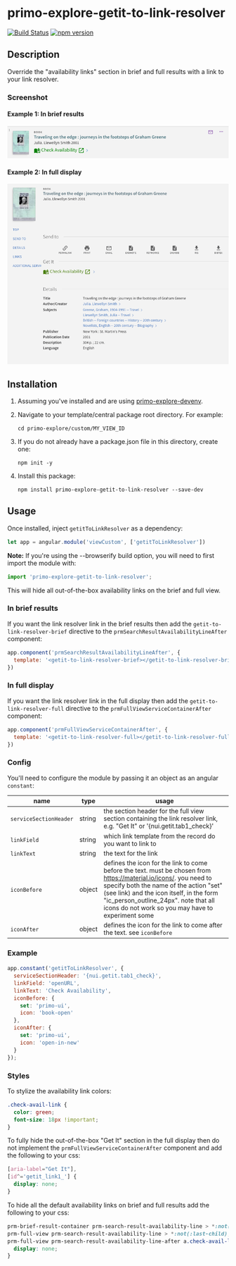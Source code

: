 # primo-explore-getit-to-link-resolver

[![Build Status](https://travis-ci.org/NYULibraries/primo-explore-getit-to-link-resolver.svg?branch=master)](https://travis-ci.org/NYULibraries/primo-explore-getit-to-link-resolver)
[![npm version](https://img.shields.io/npm/v/primo-explore-getit-to-link-resolver.svg)](https://www.npmjs.com/package/primo-explore-getit-to-link-resolver)

## Description

Override the "availability links" section in brief and full results with a link to your link resolver.

### Screenshot

#### Example 1: In brief results
![screenshot](screenshot2.png)

#### Example 2: In full display
![screenshot](screenshot1.png)

## Installation

1. Assuming you've installed and are using [primo-explore-devenv](https://github.com/ExLibrisGroup/primo-explore-devenv).

2. Navigate to your template/central package root directory. For example:
    ```
    cd primo-explore/custom/MY_VIEW_ID
    ```
3. If you do not already have a package.json file in this directory, create one:
    ```
    npm init -y
    ```
4. Install this package:
    ```
    npm install primo-explore-getit-to-link-resolver --save-dev
    ```

## Usage

Once installed, inject `getitToLinkResolver` as a dependency:

```js
let app = angular.module('viewCustom', ['getitToLinkResolver'])
```

**Note:** If you're using the --browserify build option, you will need to first import the module with:

```js
import 'primo-explore-getit-to-link-resolver';
```

This will hide all out-of-the-box availability links on the brief and full view.

### In brief results

If you want the link resolver link in the brief results then add the `getit-to-link-resolver-brief` directive to the `prmSearchResultAvailabilityLineAfter` component:

```js
app.component('prmSearchResultAvailabilityLineAfter', {
  template: '<getit-to-link-resolver-brief></getit-to-link-resolver-brief>'
})
```

### In full display

If you want the link resolver link in the full display then add the `getit-to-link-resolver-full` directive to the `prmFullViewServiceContainerAfter` component:

```js
app.component('prmFullViewServiceContainerAfter', {
  template: '<getit-to-link-resolver-full></getit-to-link-resolver-full>'
})
```

### Config

You'll need to configure the module by passing it an object as an angular `constant`:

| name | type | usage |
|------|-------------|--------|
| `serviceSectionHeader` | string | the section header for the full view section containing the link resolver link, e.g. "Get It" or '{nui.getit.tab1_check}' |
| `linkField` | string | which link template from the record do you want to link to  |
| `linkText` | string | the text for the link |
| `iconBefore` | object | defines the icon for the link to come before the text. must be chosen from <https://material.io/icons/>. you need to specify both the name of the action "set" (see link) and the icon itself, in the form "ic_person_outline_24px". note that all icons do not work so you may have to experiment some |
| `iconAfter` | object | defines the icon for the link to come after the text. see `iconBefore` |

### Example

```js
app.constant('getitToLinkResolver', {
  serviceSectionHeader: '{nui.getit.tab1_check}',
  linkField: 'openURL',
  linkText: 'Check Availability',
  iconBefore: {
    set: 'primo-ui',
    icon: 'book-open'
  },
  iconAfter: {
    set: 'primo-ui',
    icon: 'open-in-new'
  }
});
```

### Styles

To stylize the availability link colors:

```css
.check-avail-link {
  color: green;
  font-size: 18px !important;
}
```

To fully hide the out-of-the-box "Get It" section in the full display then do not implement the `prmFullViewServiceContainerAfter` component and add the following to your css:

```css
[aria-label="Get It"],
[id^='getit_link1_'] {
  display: none;
}
```

To hide all the default availability links on brief and full results add the following to your css:

```css
prm-brief-result-container prm-search-result-availability-line > *:not(:last-child),
prm-full-view prm-search-result-availability-line > *:not(:last-child),
prm-full-view prm-search-result-availability-line-after a.check-avail-link {
  display: none;
}
```
